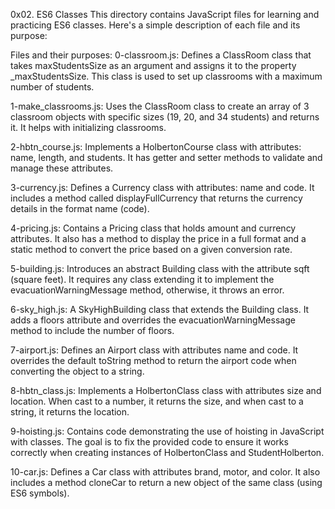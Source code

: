 
0x02. ES6 Classes
This directory contains JavaScript files for learning and practicing ES6 classes. Here's a simple description of each file and its purpose:

Files and their purposes:
0-classroom.js: Defines a ClassRoom class that takes maxStudentsSize as an argument and assigns it to the property _maxStudentsSize. This class is used to set up classrooms with a maximum number of students.

1-make_classrooms.js: Uses the ClassRoom class to create an array of 3 classroom objects with specific sizes (19, 20, and 34 students) and returns it. It helps with initializing classrooms.

2-hbtn_course.js: Implements a HolbertonCourse class with attributes: name, length, and students. It has getter and setter methods to validate and manage these attributes.

3-currency.js: Defines a Currency class with attributes: name and code. It includes a method called displayFullCurrency that returns the currency details in the format name (code).

4-pricing.js: Contains a Pricing class that holds amount and currency attributes. It also has a method to display the price in a full format and a static method to convert the price based on a given conversion rate.

5-building.js: Introduces an abstract Building class with the attribute sqft (square feet). It requires any class extending it to implement the evacuationWarningMessage method, otherwise, it throws an error.

6-sky_high.js: A SkyHighBuilding class that extends the Building class. It adds a floors attribute and overrides the evacuationWarningMessage method to include the number of floors.

7-airport.js: Defines an Airport class with attributes name and code. It overrides the default toString method to return the airport code when converting the object to a string.

8-hbtn_class.js: Implements a HolbertonClass class with attributes size and location. When cast to a number, it returns the size, and when cast to a string, it returns the location.

9-hoisting.js: Contains code demonstrating the use of hoisting in JavaScript with classes. The goal is to fix the provided code to ensure it works correctly when creating instances of HolbertonClass and StudentHolberton.

10-car.js: Defines a Car class with attributes brand, motor, and color. It also includes a method cloneCar to return a new object of the same class (using ES6 symbols).
